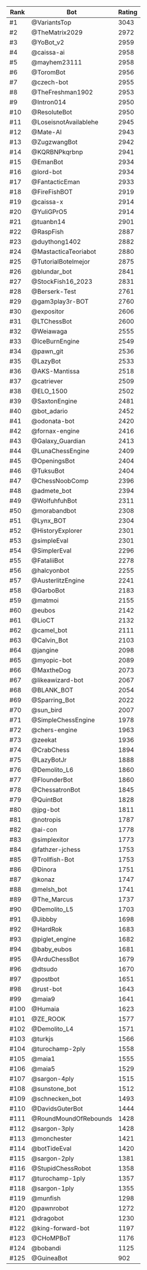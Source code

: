 Rank|Bot|Rating
---|---|---
#1|@VariantsTop|3043
#2|@TheMatrix2029|2972
#3|@YoBot_v2|2959
#4|@caissa-ai|2958
#5|@mayhem23111|2958
#6|@ToromBot|2956
#7|@czech-bot|2955
#8|@TheFreshman1902|2953
#9|@Intron014|2950
#10|@ResoluteBot|2950
#11|@LoseisnotAvailablehe|2945
#12|@Mate-AI|2943
#13|@ZugzwangBot|2942
#14|@KQRBNPkqrbnp|2941
#15|@EmanBot|2934
#16|@lord-bot|2934
#17|@FantacticEman|2933
#18|@FireFishBOT|2919
#19|@caissa-x|2914
#20|@YuliGPrO5|2914
#21|@tuanbn14|2901
#22|@RaspFish|2887
#23|@duythong1402|2882
#24|@MastacticaTeoriabot|2880
#25|@TutorialBotelmejor|2875
#26|@blundar_bot|2841
#27|@StockFish16_2023|2831
#28|@Berserk-Test|2761
#29|@gam3play3r-BOT|2760
#30|@expositor|2606
#31|@LTChessBot|2600
#32|@Weiawaga|2555
#33|@IceBurnEngine|2549
#34|@pawn_git|2536
#35|@LazyBot|2533
#36|@AKS-Mantissa|2518
#37|@catriever|2509
#38|@ELO_1500|2502
#39|@SaxtonEngine|2481
#40|@bot_adario|2452
#41|@odonata-bot|2420
#42|@fornax-engine|2416
#43|@Galaxy_Guardian|2413
#44|@LunaChessEngine|2409
#45|@OpeningsBot|2404
#46|@TuksuBot|2404
#47|@ChessNoobComp|2396
#48|@admete_bot|2394
#49|@WolfuhfuhBot|2311
#50|@morabandbot|2308
#51|@Lynx_BOT|2304
#52|@HistoryExplorer|2301
#53|@simpleEval|2301
#54|@SimplerEval|2296
#55|@FataliiBot|2278
#56|@halcyonbot|2255
#57|@AusterlitzEngine|2241
#58|@GarboBot|2183
#59|@matmoi|2155
#60|@eubos|2142
#61|@LioCT|2132
#62|@camel_bot|2111
#63|@Calvin_Bot|2103
#64|@jangine|2098
#65|@myopic-bot|2089
#66|@MaxtheDog|2073
#67|@likeawizard-bot|2067
#68|@BLANK_BOT|2054
#69|@Sparring_Bot|2022
#70|@sun_bird|2007
#71|@SimpleChessEngine|1978
#72|@chers-engine|1963
#73|@zeekat|1936
#74|@CrabChess|1894
#75|@LazyBotJr|1888
#76|@Demolito_L6|1860
#77|@FlounderBot|1860
#78|@ChessatronBot|1845
#79|@QuintBot|1828
#80|@jpg-bot|1811
#81|@notropis|1787
#82|@ai-con|1778
#83|@simplexitor|1773
#84|@fathzer-jchess|1753
#85|@Trollfish-Bot|1753
#86|@Dinora|1751
#87|@konaz|1747
#88|@melsh_bot|1741
#89|@The_Marcus|1737
#90|@Demolito_L5|1703
#91|@Jibbby|1698
#92|@HardRok|1683
#93|@piglet_engine|1682
#94|@baby_eubos|1681
#95|@ArduChessBot|1679
#96|@dtsudo|1670
#97|@postbot|1651
#98|@rust-bot|1643
#99|@maia9|1641
#100|@Humaia|1623
#101|@ZE_ROOK|1577
#102|@Demolito_L4|1571
#103|@turkjs|1566
#104|@turochamp-2ply|1558
#105|@maia1|1555
#106|@maia5|1529
#107|@sargon-4ply|1515
#108|@sunstone_bot|1512
#109|@schnecken_bot|1493
#110|@DavidsGuterBot|1444
#111|@RoundMoundOfRebounds|1428
#112|@sargon-3ply|1428
#113|@monchester|1421
#114|@botTideEval|1420
#115|@sargon-2ply|1381
#116|@StupidChessRobot|1358
#117|@turochamp-1ply|1357
#118|@sargon-1ply|1355
#119|@munfish|1298
#120|@pawnrobot|1272
#121|@dragobot|1230
#122|@king-forward-bot|1197
#123|@CHoMPBoT|1176
#124|@bobandi|1125
#125|@GuineaBot|902
